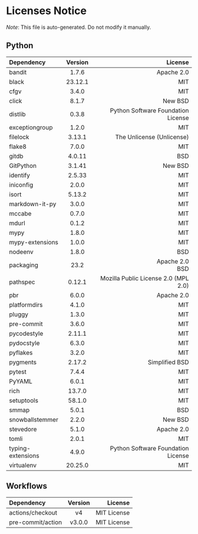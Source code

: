 # Licenses Notice
*Note*: This file is auto-generated. Do not modify it manually.
## Python
| Dependency | Version | License |
|:-----------|:-------:|--------:|
|bandit|1.7.6|Apache 2.0|
|black|23.12.1|MIT|
|cfgv|3.4.0|MIT|
|click|8.1.7|New BSD|
|distlib|0.3.8|Python Software Foundation License|
|exceptiongroup|1.2.0|MIT|
|filelock|3.13.1|The Unlicense (Unlicense)|
|flake8|7.0.0|MIT|
|gitdb|4.0.11|BSD|
|GitPython|3.1.41|New BSD|
|identify|2.5.33|MIT|
|iniconfig|2.0.0|MIT|
|isort|5.13.2|MIT|
|markdown-it-py|3.0.0|MIT|
|mccabe|0.7.0|MIT|
|mdurl|0.1.2|MIT|
|mypy|1.8.0|MIT|
|mypy-extensions|1.0.0|MIT|
|nodeenv|1.8.0|BSD|
|packaging|23.2|Apache 2.0<br/>BSD|
|pathspec|0.12.1|Mozilla Public License 2.0 (MPL 2.0)|
|pbr|6.0.0|Apache 2.0|
|platformdirs|4.1.0|MIT|
|pluggy|1.3.0|MIT|
|pre-commit|3.6.0|MIT|
|pycodestyle|2.11.1|MIT|
|pydocstyle|6.3.0|MIT|
|pyflakes|3.2.0|MIT|
|pygments|2.17.2|Simplified BSD|
|pytest|7.4.4|MIT|
|PyYAML|6.0.1|MIT|
|rich|13.7.0|MIT|
|setuptools|58.1.0|MIT|
|smmap|5.0.1|BSD|
|snowballstemmer|2.2.0|New BSD|
|stevedore|5.1.0|Apache 2.0|
|tomli|2.0.1|MIT|
|typing-extensions|4.9.0|Python Software Foundation License|
|virtualenv|20.25.0|MIT|
## Workflows
| Dependency | Version | License |
|:-----------|:-------:|--------:|
|actions/checkout|v4|MIT License|
|pre-commit/action|v3.0.0|MIT License|
